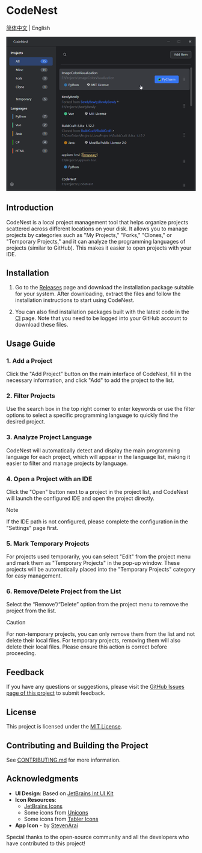 # CodeNest

[简体中文](README.md) | English

<p align="center" style="margin-bottom: 0 !important;">
<img width="600" alt="CodeNest Interface" src="https://raw.githubusercontent.com/MidnightCrowing/CodeNest/main/docs/source/Interface_EN.png"><br/>
</p>

## Introduction

CodeNest is a local project management tool that helps organize projects scattered across different locations on your disk. It allows you to manage projects by categories such as "My Projects," "Forks," "Clones," or "Temporary Projects," and it can analyze the programming languages of projects (similar to GitHub). This makes it easier to open projects with your IDE.

## Installation

1. Go to the [Releases](https://github.com/MidnightCrowing/CodeNest/releases) page and download the installation package suitable for your system. After downloading, extract the files and follow the installation instructions to start using CodeNest.

2. You can also find installation packages built with the latest code in the [CI](https://github.com/MidnightCrowing/CodeNest/actions) page. Note that you need to be logged into your GitHub account to download these files.

## Usage Guide

### 1. Add a Project

Click the "Add Project" button on the main interface of CodeNest, fill in the necessary information, and click "Add" to add the project to the list.

### 2. Filter Projects

Use the search box in the top right corner to enter keywords or use the filter options to select a specific programming language to quickly find the desired project.

### 3. Analyze Project Language

CodeNest will automatically detect and display the main programming language for each project, which will appear in the language list, making it easier to filter and manage projects by language.

### 4. Open a Project with an IDE

Click the "Open" button next to a project in the project list, and CodeNest will launch the configured IDE and open the project directly.

> [!NOTE]
> If the IDE path is not configured, please complete the configuration in the "Settings" page first.

### 5. Mark Temporary Projects

For projects used temporarily, you can select "Edit" from the project menu and mark them as "Temporary Projects" in the pop-up window. These projects will be automatically placed into the "Temporary Projects" category for easy management.

### 6. Remove/Delete Project from the List

Select the “Remove”/“Delete” option from the project menu to remove the project from the list.

> [!CAUTION]
> For non-temporary projects, you can only remove them from the list and not delete their local files. For temporary projects, removing them will also delete their local files. Please ensure this action is correct before proceeding.

## Feedback

If you have any questions or suggestions, please visit the [GitHub Issues page of this project](https://github.com/MidnightCrowing/CodeNest/issues) to submit feedback.

## License

This project is licensed under the [MIT License](LICENSE.txt).

## Contributing and Building the Project

See [CONTRIBUTING.md](docs/CONTRIBUTING_EN.md) for more information.

## Acknowledgments

- **UI Design**: Based on [JetBrains Int UI Kit](https://www.figma.com/community/file/1227732692272811382/int-ui-kit)
- **Icon Resources**:
    - [JetBrains Icons](https://jetbrains.github.io/ui/resources/icons_list/)
    - Some icons from [Unicons](https://icones.js.org/collection/uil)
    - Some icons from [Tabler Icons](https://icones.js.org/collection/tabler)
- **App Icon** - by [StevenArai](https://github.com/StevenArai)

Special thanks to the open-source community and all the developers who have contributed to this project!
